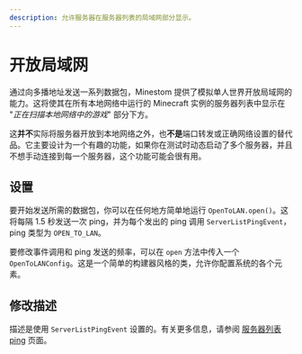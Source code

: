 ```yaml
---
description: 允许服务器在服务器列表的局域网部分显示。
---
```


# 开放局域网

通过向多播地址发送一系列数据包，Minestom 提供了模拟单人世界开放局域网的能力。这将使其在所有本地网络中运行的 Minecraft 实例的服务器列表中显示在 "_正在扫描本地网络中的游戏_" 部分下方。

这**并不**实际将服务器开放到本地网络之外，也**不是**端口转发或正确网络设置的替代品。它主要设计为一个有趣的功能，如果你在测试时动态启动了多个服务器，并且不想手动连接到每一个服务器，这个功能可能会很有用。

## 设置

要开始发送所需的数据包，你可以在任何地方简单地运行 `OpenToLAN.open()`。这将每隔 1.5 秒发送一次 ping，并为每个发出的 ping 调用 `ServerListPingEvent`，ping 类型为 `OPEN_TO_LAN`。

要修改事件调用和 ping 发送的频率，可以在 `open` 方法中传入一个 `OpenToLANConfig`。这是一个简单的构建器风格的类，允许你配置系统的各个元素。

## 修改描述

描述是使用 `ServerListPingEvent` 设置的。有关更多信息，请参阅 [服务器列表 ping](events/server-list-ping) 页面。